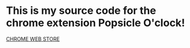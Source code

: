 # This is my source code for the chrome extension Popsicle O'clock! 
[CHROME WEB STORE](https://chromewebstore.google.com/detail/popsicle-oclock/mkfhdnjnallmjihhpdgeopnndnplpapl)
